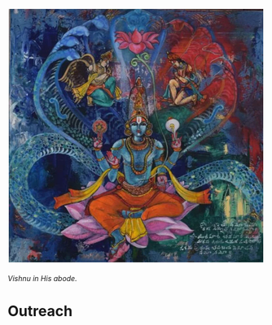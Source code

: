 <p align="center"> <img width="500" src="vishnu.jpeg" alt="vishnu"> </p>

###### *Vishnu in His abode.* <br>

# Outreach
